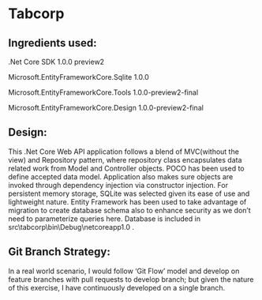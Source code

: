 # Tabcorp
## Ingredients used:
.Net Core SDK 1.0.0 preview2

Microsoft.EntityFrameworkCore.Sqlite 1.0.0

Microsoft.EntityFrameworkCore.Tools 1.0.0-preview2-final

Microsoft.EntityFrameworkCore.Design 1.0.0-preview2-final

## Design:
This .Net Core Web API application follows a blend of MVC(without the view) and Repository pattern, where repository class encapsulates data related work from Model and Controller objects. POCO has been used to define accepted data model. Application also makes sure objects are invoked through dependency injection via constructor injection. 
For persistent memory storage, SQLite was selected given its ease of use and lightweight nature. Entity Framework has been used to take advantage of migration to create database schema also to enhance security as we don’t need to parameterize queries here. Database is included in src\tabcorp\bin\Debug\netcoreapp1.0 .

## Git Branch Strategy:
In a real world scenario, I would follow ‘Git Flow’ model and develop on feature branches with pull requests to develop branch; but given the nature of this exercise, I have continuously developed on a single branch. 

